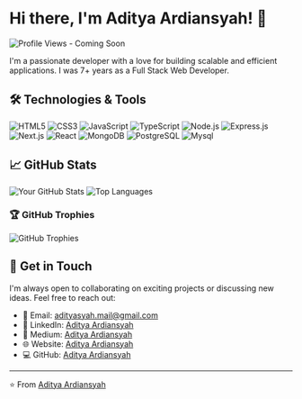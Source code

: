 # Hi there, I'm Aditya Ardiansyah! 👋

![Profile Views](https://) - Coming Soon

I'm a passionate developer with a love for building scalable and efficient applications. I was 7+ years as a Full Stack Web Developer.

## 🛠️ Technologies & Tools

![HTML5](https://img.shields.io/badge/HTML5-E34F26?style=for-the-badge&logo=html5&logoColor=white)
![CSS3](https://img.shields.io/badge/CSS3-1572B6?style=for-the-badge&logo=css3&logoColor=white)
![JavaScript](https://img.shields.io/badge/JavaScript-323330?style=for-the-badge&logo=javascript&logoColor=F7DF1E)
![TypeScript](https://img.shields.io/badge/TypeScript-007ACC?style=for-the-badge&logo=typescript&logoColor=white)
![Node.js](https://img.shields.io/badge/Node.js-339933?style=for-the-badge&logo=nodedotjs&logoColor=white)
![Express.js](https://img.shields.io/badge/Express.js-000000?style=for-the-badge&logo=express&logoColor=white)
![Next.js](https://img.shields.io/badge/Next.js-000000?style=for-the-badge&logo=nextdotjs&logoColor=white)
![React](https://img.shields.io/badge/React-61DAFB?style=for-the-badge&logo=react&logoColor=white)
![MongoDB](https://img.shields.io/badge/MongoDB-47A248?style=for-the-badge&logo=mongodb&logoColor=white)
![PostgreSQL](https://img.shields.io/badge/PostgreSQL-336791?style=for-the-badge&logo=postgresql&logoColor=white)
![Mysql](https://img.shields.io/badge/Mysql-232F3E?style=for-the-badge&logo=mysql&logoColor=cream)

## 📈 GitHub Stats

![Your GitHub Stats](https://github-readme-stats.vercel.app/api?username=Adityardiansyah&show_icons=true&theme=radical)
![Top Languages](https://github-readme-stats.vercel.app/api/top-langs/?username=Adityardiansyah&layout=compact&theme=radical)

### 🏆 GitHub Trophies
![GitHub Trophies](https://github-profile-trophy.vercel.app/?username=AdityaArdiansyah&theme=radical&no-frame=true&margin-w=15&margin-h=15)

## 📝 Get in Touch

I'm always open to collaborating on exciting projects or discussing new ideas. Feel free to reach out:

- 📧 Email: [adityasyah.mail@gmail.com](mailto:adityasyah.mail@gmail.com)
- 💼 LinkedIn: [Aditya Ardiansyah](https://www.linkedin.com/in/aditya-ardiansyah/)
- 📝 Medium: [Aditya Ardiansyah](https://medium.com/@adityasyah)
- 🌐 Website: [Aditya Ardiansyah](https://my-portfolio-beta-orpin-29.vercel.app/)
- 💻 GitHub: [Aditya Ardiansyah](https://github.com/adityardiansyah)
---

⭐️ From [Aditya Ardiansyah](https://github.com/adityardiansyah)
